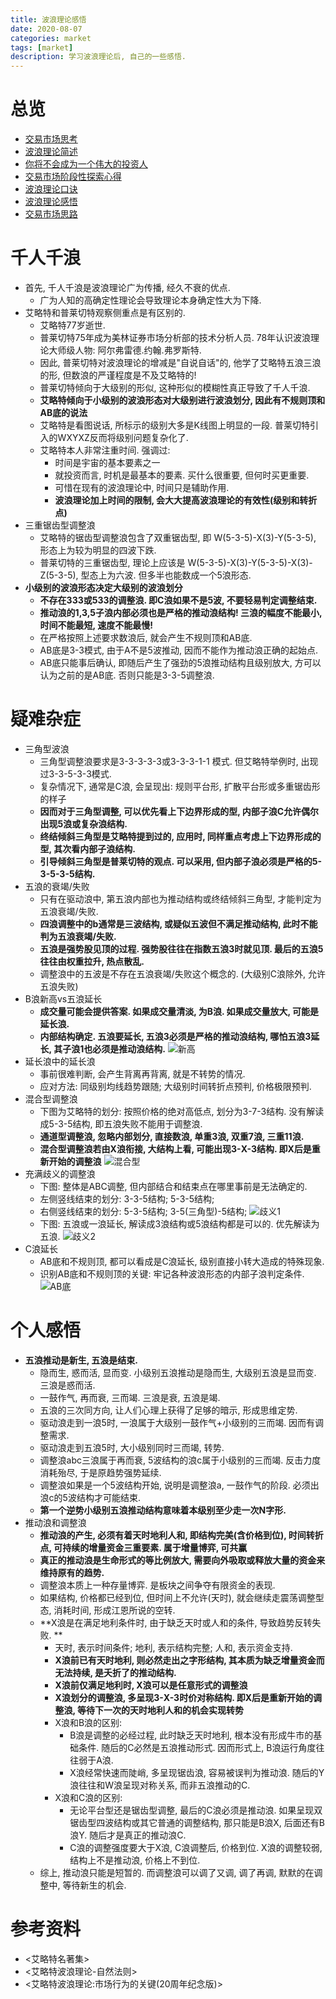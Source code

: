 ```yaml
---
title: 波浪理论感悟
date: 2020-08-07
categories: market
tags: [market]
description: 学习波浪理论后, 自己的一些感悟.
---
```


# 总览
- [交易市场思考](https://draapho.github.io/2019/03/26/1902-trading-rule/)
- [波浪理论简述](https://draapho.github.io/2019/04/26/1903-wave-principle/)
- [你将不会成为一个伟大的投资人](https://draapho.github.io/2019/06/25/1907-investor/)
- [交易市场阶段性探索心得](https://draapho.github.io/2020/02/09/2001-exploration/)
- [波浪理论口诀](https://draapho.github.io/2020/08/06/2005-wave-mnemonic/)
- [波浪理论感悟](https://draapho.github.io/2020/08/07/2006-wave-thinking/)
- [交易市场思路](https://draapho.github.io/2021/02/03/2102-share-skill/)



# 千人千浪
- 首先, 千人千浪是波浪理论广为传播, 经久不衰的优点.
    - 广为人知的高确定性理论会导致理论本身确定性大为下降.
- 艾略特和普莱切特观察侧重点是有区别的.
    - 艾略特77岁逝世.
    - 普莱切特75年成为美林证券市场分析部的技术分析人员. 78年认识波浪理论大师级人物: 阿尔弗雷德.约翰.弗罗斯特.
    - 因此, 普莱切特对波浪理论的增减是"自说自话"的, 他学了艾略特五浪三浪的形, 但数浪的严谨程度是不及艾略特的!
    - 普莱切特倾向于大级别的形似, 这种形似的模糊性真正导致了千人千浪.
    - **艾略特倾向于小级别的波浪形态对大级别进行波浪划分, 因此有不规则顶和AB底的说法**
    - 艾略特是看图说话, 所标示的级别大多是K线图上明显的一段. 普莱切特引入的WXYXZ反而将级别问题复杂化了.
    - 艾略特本人非常注重时间. 强调过:
        - 时间是宇宙的基本要素之一
        - 就投资而言, 时机是最基本的要素. 买什么很重要, 但何时买更重要.
        - 可惜在现有的波浪理论中, 时间只是辅助作用.
        - **波浪理论加上时间的限制, 会大大提高波浪理论的有效性(级别和转折点)**
- 三重锯齿型调整浪
    - 艾略特的锯齿型调整浪包含了双重锯齿型, 即 W(5-3-5)-X(3)-Y(5-3-5), 形态上为较为明显的四波下跌.
    - 普莱切特的三重锯齿型, 理论上应该是 W(5-3-5)-X(3)-Y(5-3-5)-X(3)-Z(5-3-5), 型态上为六波. 但多半也能数成一个5浪形态.
- **小级别的波浪形态决定大级别的波浪划分**
    - **不存在333或533的调整浪. 即C浪如果不是5波, 不要轻易判定调整结束.**
    - **推动浪的1,3,5子浪内部必须也是严格的推动浪结构! 三浪的幅度不能最小, 时间不能最短, 速度不能最慢!**
    - 在严格按照上述要求数浪后, 就会产生不规则顶和AB底.
    - AB底是3-3模式, 由于A不是5波推动, 因而不能作为推动浪正确的起始点.
    - AB底只能事后确认, 即随后产生了强劲的5浪推动结构且级别放大, 方可以认为之前的是AB底. 否则只能是3-3-5调整浪.

# 疑难杂症
- 三角型波浪
    - 三角型调整浪要求是3-3-3-3-3或3-3-3-1-1 模式. 但艾略特举例时, 出现过3-3-5-3-3模式.
    - 复杂情况下, 通常是C浪, 会呈现出: 规则平台形, 扩散平台形或多重锯齿形的样子
    - **因而对于三角型调整, 可以优先看上下边界形成的型, 内部子浪C允许偶尔出现5浪或复杂浪结构.**
    - **终结倾斜三角型是艾略特提到过的, 应用时, 同样重点考虑上下边界形成的型, 其次看内部子浪结构.**
    - **引导倾斜三角型是普莱切特的观点. 可以采用, 但内部子浪必须是严格的5-3-5-3-5结构.**
- 五浪的衰竭/失败
    - 只有在驱动浪中, 第五浪内部也为推动结构或终结倾斜三角型, 才能判定为五浪衰竭/失败.
    - **四浪调整中的b通常是三波结构, 或疑似五波但不满足推动结构, 此时不能判为五浪衰竭/失败.**
    - **五浪是强势股见顶的过程. 强势股往往在指数五浪3时就见顶. 最后的五浪5往往由权重拉升, 热点散乱.**
    - 调整浪中的五波是不存在五浪衰竭/失败这个概念的. (大级别C浪除外, 允许五浪失败)
- B浪新高vs五浪延长
    - **成交量可能会提供答案. 如果成交量清淡, 为B浪. 如果成交量放大, 可能是延长浪.**
    - **内部结构确定. 五浪要延长, 五浪3必须是严格的推动浪结构, 哪怕五浪3延长, 其子浪1也必须是推动浪结构.**
    ![新高](https://draapho.github.io/images/2006/2.png)
- 延长浪中的延长浪
    - 事前很难判断, 会产生背离再背离, 就是不转势的情况.
    - 应对方法: 同级别均线趋势跟随; 大级别时间转折点预判, 价格极限预判.
- 混合型调整浪
    - 下图为艾略特的划分: 按照价格的绝对高低点, 划分为3-7-3结构. 没有解读成5-3-5结构, 即五浪失败不能用于调整浪.
    - **通道型调整浪, 忽略内部划分, 直接数浪, 单重3浪, 双重7浪, 三重11浪.**
    - **混合型调整浪若由X浪衔接, 大结构上看, 可能出现3-X-3结构. 即X后是重新开始的调整浪**
    ![混合型](https://draapho.github.io/images/2006/1.png)
- 充满歧义的调整浪
    - 下图: 整体是ABC调整, 但内部结合和结束点在哪里事前是无法确定的.
    - 左侧竖线结束的划分: 3-3-5结构; 5-3-5结构;
    - 右侧竖线结束的划分: 5-3-5结构; 3-5(三角型)-5结构;
    ![歧义1](https://draapho.github.io/images/2006/3.png)
    - 下图: 五浪或一浪延长, 解读成3浪结构或5浪结构都是可以的. 优先解读为五浪.
    ![歧义2](https://draapho.github.io/images/2006/4.png)
- C浪延长
    - AB底和不规则顶, 都可以看成是C浪延长, 级别直接小转大造成的特殊现象.
    - 识别AB底和不规则顶的关键: 牢记各种波浪形态的内部子浪判定条件.
    ![AB底](https://draapho.github.io/images/2006/5.png)


# 个人感悟
- **五浪推动是新生, 五浪是结束.**
    - 隐而生, 惑而活, 显而变. 小级别五浪推动是隐而生, 大级别五浪是显而变. 三浪是惑而活.
    - 一鼓作气, 再而衰, 三而竭. 三浪是衰, 五浪是竭.
    - 五浪的三次同方向, 让人们心理上获得了足够的暗示, 形成思维定势.
    - 驱动浪走到一浪5时, 一浪属于大级别一鼓作气+小级别的三而竭. 因而有调整需求.
    - 驱动浪走到五浪5时, 大小级别同时三而竭, 转势.
    - 调整浪abc三浪属于再而衰, 5波结构的浪c属于小级别的三而竭. 反击力度消耗殆尽, 于是原趋势强势延续.
    - 调整浪如果是一个5波结构开始, 说明是调整浪a, 一鼓作气的阶段. 必须出浪c的5波结构才可能结束.
    - **第一个逆势小级别五浪推动结构意味着本级别至少走一次N字形.**
- 推动浪和调整浪
    - **推动浪的产生, 必须有着天时地利人和, 即结构完美(含价格到位), 时间转折点, 可持续的增量资金三重要素. 属于增量博弈, 可共赢**
    - **真正的推动浪是生命形式的等比例放大, 需要向外吸取或释放大量的资金来维持原有的趋势.**
    - 调整浪本质上一种存量博弈. 是板块之间争夺有限资金的表现.
    - 如果结构, 价格都已经到位, 但时间上不允许(天时), 就会继续走震荡调整型态, 消耗时间, 形成江恩所说的空转.
    - **X浪是在满足地利条件时, 由于缺乏天时或人和的条件, 导致趋势反转失败. **
      - 天时, 表示时间条件; 地利, 表示结构完整; 人和, 表示资金支持.
      - **X浪前已有天时地利, 则必然走出之字形结构, 其本质为缺乏增量资金而无法持续, 是夭折了的推动结构.**
      - **X浪前仅满足地利时, X浪可以是任意形式的调整浪**
      - **X浪划分的调整浪, 多呈现3-X-3时价对称结构. 即X后是重新开始的调整浪, 等待下一次的天时地利人和的机会实现转势**
      - X浪和B浪的区别:
        - B浪是调整的必经过程, 此时缺乏天时地利, 根本没有形成牛市的基础条件. 随后的C必然是五浪推动形式. 因而形式上, B浪运行角度往往弱于A浪.
        - X浪经常快速而陡峭, 多呈现锯齿浪, 容易被误判为推动浪. 随后的Y浪往往和W浪呈现对称关系, 而非五浪推动的C.
      - X浪和C浪的区别:
        - 无论平台型还是锯齿型调整, 最后的C浪必须是推动浪. 如果呈现双锯齿型四波结构或其它普通的调整结构, 那只能是B浪X, 后面还有B浪Y. 随后才是真正的推动浪C.
        - C浪的调整强度要大于X浪, C浪调整后, 价格到位. X浪的调整较弱, 结构上不是推动浪, 价格上不到位.
    - 综上, 推动浪只能是短暂的. 而调整浪可以调了又调, 调了再调, 默默的在调整中, 等待新生的机会.


# 参考资料
- <艾略特名著集>
- <艾略特波浪理论-自然法则>
- <艾略特波浪理论:市场行为的关键(20周年纪念版)>
